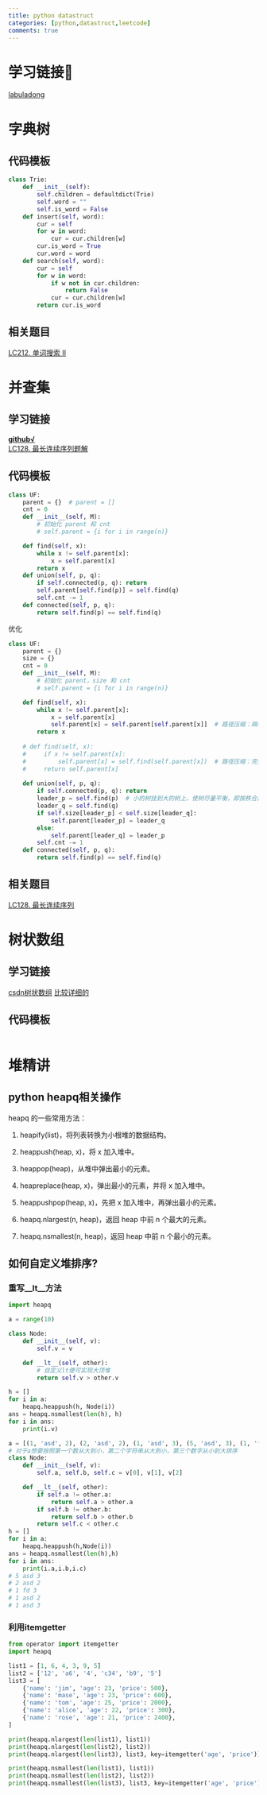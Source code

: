 ```yaml
---
title: python datastruct
categories: [python,datastruct,leetcode] 
comments: true
---  
```

# 学习链接🔗
[labuladong](https://github.com/labuladong/fucking-algorithm)
# 字典树  
## 代码模板
```python
class Trie:
    def __init__(self):
        self.children = defaultdict(Trie)
        self.word = ""
        self.is_word = False
    def insert(self, word):
        cur = self
        for w in word:
            cur = cur.children[w]
        cur.is_word = True
        cur.word = word
    def search(self, word):
        cur = self
        for w in word:
            if w not in cur.children:
                return False
            cur = cur.children[w]
        return cur.is_word
```  
## 相关题目
[LC212. 单词搜索 II](https://leetcode-cn.com/problems/word-search-ii/)  
# 并查集
## 学习链接  
[**github√**](https://github.com/Liu821218213/LeetCode-Orust/blob/master/%E5%B9%B6%E6%9F%A5%E9%9B%86%E6%80%BB%E7%BB%93.md)  
[LC128. 最长连续序列题解](https://leetcode-cn.com/problems/longest-consecutive-sequence/solution/tu-jie-yu-dao-jiu-shen-jiu-bing-cha-ji-by-chun-men/)
## 代码模板  
```python
class UF:
    parent = {}  # parent = []
    cnt = 0
    def __init__(self, M):
        # 初始化 parent 和 cnt
        # self.parent = {i for i in range(n)}

    def find(self, x):
        while x != self.parent[x]:
            x = self.parent[x]
        return x
    def union(self, p, q):
        if self.connected(p, q): return
        self.parent[self.find(p)] = self.find(q)
        self.cnt -= 1
    def connected(self, p, q):
        return self.find(p) == self.find(q)
```
优化
```python
class UF:
    parent = {}
    size = {}
    cnt = 0
    def __init__(self, M):
        # 初始化 parent，size 和 cnt
        # self.parent = {i for i in range(n)}

    def find(self, x):
        while x != self.parent[x]:
            x = self.parent[x]
            self.parent[x] = self.parent[self.parent[x]]  # 路径压缩：隔代压缩（基于循环）
        return x
        
    # def find(self, x):
    #     if x != self.parent[x]:
    #         self.parent[x] = self.find(self.parent[x])  # 路径压缩：完全压缩（基于递归）
    #     return self.parent[x]
    
    def union(self, p, q):
        if self.connected(p, q): return
        leader_p = self.find(p)  # 小的树挂到大的树上，使树尽量平衡，即按秩合并，基于size的优化方法
        leader_q = self.find(q)
        if self.size[leader_p] < self.size[leader_q]:
            self.parent[leader_p] = leader_q
        else:
            self.parent[leader_q] = leader_p
        self.cnt -= 1
    def connected(self, p, q):
        return self.find(p) == self.find(q)
```
## 相关题目
[LC128. 最长连续序列](https://leetcode-cn.com/problems/longest-consecutive-sequence/)  
# 树状数组
## 学习链接
[csdn树状数组](https://blog.csdn.net/youngyangyang04/category_871105.html) 
[比较详细的](https://www.cnblogs.com/xenny/p/9739600.html)
## 代码模板
```python

```
 
# 堆精讲   
## python heapq相关操作
heapq 的一些常用方法：

1. heapify(list)，将列表转换为小根堆的数据结构。

2. heappush(heap, x)，将 x 加入堆中。

3. heappop(heap)，从堆中弹出最小的元素。

4. heapreplace(heap, x)，弹出最小的元素，并将 x 加入堆中。

5. heappushpop(heap, x)，先把 x 加入堆中，再弹出最小的元素。

6. heapq.nlargest(n, heap)，返回 heap 中前 n 个最大的元素。

7. heapq.nsmallest(n, heap)，返回 heap 中前 n 个最小的元素。  
## 如何自定义堆排序?  
### 重写__lt__方法 
```python
import heapq

a = range(10)

class Node:
    def __init__(self, v):
        self.v = v

    def __lt__(self, other):
        # 自定义lt便可实现大顶堆
        return self.v > other.v

h = []
for i in a:
    heapq.heappush(h, Node(i))
ans = heapq.nsmallest(len(h), h)
for i in ans:
    print(i.v)

a = [(1, 'asd', 2), (2, 'asd', 2), (1, 'asd', 3), (5, 'asd', 3), (1, 'fd', 3)]
# 对于a想要按照第一个数从大到小，第二个字符串从大到小，第三个数字从小到大排序
class Node:
    def __init__(self, v):
        self.a, self.b, self.c = v[0], v[1], v[2]

    def __lt__(self, other):
        if self.a != other.a:
            return self.a > other.a
        if self.b != other.b:
            return self.b > other.b
        return self.c < other.c
h = []
for i in a:
    heapq.heappush(h,Node(i))
ans = heapq.nsmallest(len(h),h)
for i in ans:
    print(i.a,i.b,i.c)
# 5 asd 3
# 2 asd 2
# 1 fd 3
# 1 asd 2
# 1 asd 3
```   


### 利用itemgetter
```python
from operator import itemgetter
import heapq

list1 = [1, 6, 4, 3, 9, 5]
list2 = ['12', 'a6', '4', 'c34', 'b9', '5']
list3 = [
    {'name': 'jim', 'age': 23, 'price': 500},
    {'name': 'mase', 'age': 23, 'price': 600},
    {'name': 'tom', 'age': 25, 'price': 2000},
    {'name': 'alice', 'age': 22, 'price': 300},
    {'name': 'rose', 'age': 21, 'price': 2400},
]

print(heapq.nlargest(len(list1), list1))
print(heapq.nlargest(len(list2), list2))
print(heapq.nlargest(len(list3), list3, key=itemgetter('age', 'price')))

print(heapq.nsmallest(len(list1), list1))
print(heapq.nsmallest(len(list2), list2))
print(heapq.nsmallest(len(list3), list3, key=itemgetter('age', 'price')))
```

